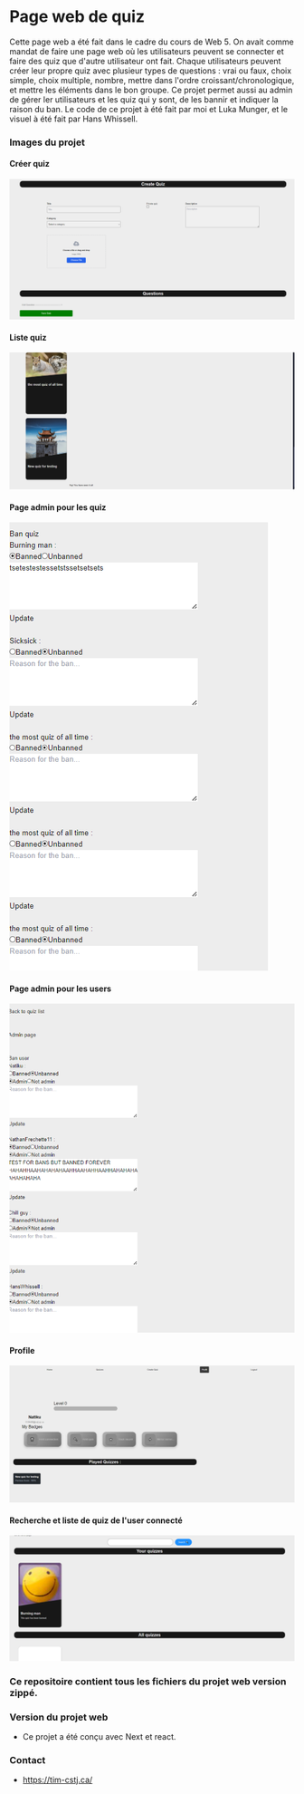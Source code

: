 # Page web de quiz #
Cette page web a été fait dans le cadre du cours de Web 5. On avait comme mandat de faire une page web où les utilisateurs peuvent se connecter et faire des quiz que d'autre utilisateur ont fait. Chaque utilisateurs peuvent créer leur propre quiz avec plusieur types de questions : vrai ou faux, choix simple, choix multiple, nombre, mettre dans l'ordre croissant/chronologique, et mettre les éléments dans le bon groupe. Ce projet permet aussi au admin de gérer ler utilisateurs et les quiz qui y sont, de les bannir et indiquer la raison du ban. Le code de ce projet à été fait par moi et Luka Munger, et le visuel à été fait par Hans Whissell.

### Images du projet ###
#### Créer quiz ####
![Créer quiz](<creerquiz.png>)
#### Liste quiz ####
![Liste quiz](<listeQuiz.png>)
#### Page admin pour les quiz ####
![Page admin pour les quiz](<pageAdminquiz.png>)
#### Page admin pour les users ####
![Page admin pour les users](<pageAdminusers.png>)
#### Profile ####
![Profile](<profil.png>)
#### Recherche et liste de quiz de l'user connecté ####
![Recherche et liste de quiz de l'user connecté](<rechercheetQuizuser.png>)

### Ce repositoire contient tous les fichiers du projet web version zippé. ###

### Version du projet web ###
* Ce projet a été conçu avec Next et react.

### Contact ###
* https://tim-cstj.ca/

